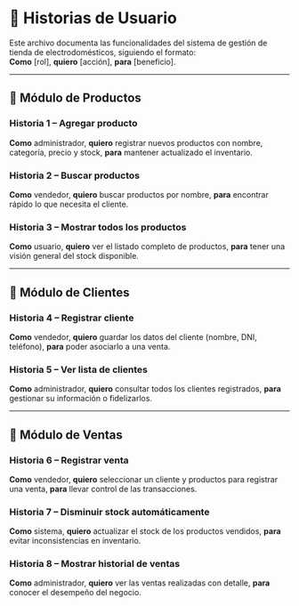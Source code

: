 # 📘 Historias de Usuario

Este archivo documenta las funcionalidades del sistema de gestión de tienda de electrodomésticos, siguiendo el formato:  
**Como** [rol], **quiero** [acción], **para** [beneficio].

---

## 🎯 Módulo de Productos

### Historia 1 – Agregar producto
**Como** administrador, **quiero** registrar nuevos productos con nombre, categoría, precio y stock, **para** mantener actualizado el inventario.

### Historia 2 – Buscar productos
**Como** vendedor, **quiero** buscar productos por nombre, **para** encontrar rápido lo que necesita el cliente.

### Historia 3 – Mostrar todos los productos
**Como** usuario, **quiero** ver el listado completo de productos, **para** tener una visión general del stock disponible.

---

## 👥 Módulo de Clientes

### Historia 4 – Registrar cliente
**Como** vendedor, **quiero** guardar los datos del cliente (nombre, DNI, teléfono), **para** poder asociarlo a una venta.

### Historia 5 – Ver lista de clientes
**Como** administrador, **quiero** consultar todos los clientes registrados, **para** gestionar su información o fidelizarlos.

---

## 🛒 Módulo de Ventas

### Historia 6 – Registrar venta
**Como** vendedor, **quiero** seleccionar un cliente y productos para registrar una venta, **para** llevar control de las transacciones.

### Historia 7 – Disminuir stock automáticamente
**Como** sistema, **quiero** actualizar el stock de los productos vendidos, **para** evitar inconsistencias en inventario.

### Historia 8 – Mostrar historial de ventas
**Como** administrador, **quiero** ver las ventas realizadas con detalle, **para** conocer el desempeño del negocio.
